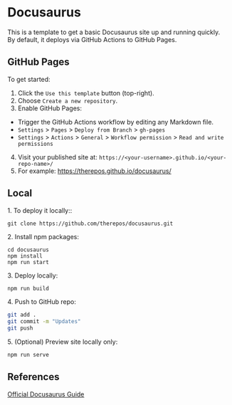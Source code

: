 # Docusaurus

This is a template to get a basic Docusaurus site up and running quickly.  
By default, it deploys via GitHub Actions to GitHub Pages.

## GitHub Pages
To get started:

1. Click the `Use this template` button (top-right).  
2. Choose `Create a new repository`.  
3. Enable GitHub Pages:  
- Trigger the GitHub Actions workflow by editing any Markdown file.  
- `Settings` > `Pages` > `Deploy from Branch` > `gh-pages`  
- `Settings` > `Actions` > `General` > `Workflow permission` > `Read and write permissions`   
4. Visit your published site at: `https://<your-username>.github.io/<your-repo-name>/`  
5. For example: https://therepos.github.io/docusaurus/

## Local 
1\. To deploy it locally::  
```
git clone https://github.com/therepos/docusaurus.git
```

2\. Install npm packages:
```
cd docusaurus
npm install
npm run start
```

3\. Deploy locally:
```bash
npm run build
```

4\. Push to GitHub repo:
```bash
git add . 
git commit -m "Updates"
git push
```

5\. (Optional) Preview site locally only:
```bash
npm run serve
```

## References
[Official Docusaurus Guide](https://docusaurus.io/docs)
